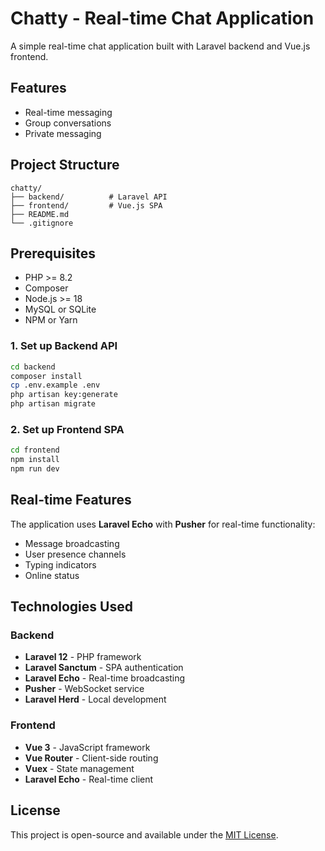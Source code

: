 # Chatty - Real-time Chat Application

A simple real-time chat application built with Laravel backend and Vue.js frontend.

## Features
- Real-time messaging
- Group conversations
- Private messaging

## Project Structure

```
chatty/
├── backend/          # Laravel API 
├── frontend/         # Vue.js SPA
├── README.md
└── .gitignore
```

## Prerequisites

- PHP >= 8.2
- Composer
- Node.js >= 18
- MySQL or SQLite
- NPM or Yarn

### 1. Set up Backend API
```bash
cd backend
composer install
cp .env.example .env
php artisan key:generate
php artisan migrate
```

### 2. Set up Frontend SPA
```bash
cd frontend
npm install
npm run dev
```

## Real-time Features

The application uses **Laravel Echo** with **Pusher** for real-time functionality:
- Message broadcasting
- User presence channels
- Typing indicators
- Online status

## Technologies Used

### Backend
- **Laravel 12** - PHP framework
- **Laravel Sanctum** - SPA authentication
- **Laravel Echo** - Real-time broadcasting
- **Pusher** - WebSocket service
- **Laravel Herd** - Local development

### Frontend
- **Vue 3** - JavaScript framework
- **Vue Router** - Client-side routing
- **Vuex** - State management
- **Laravel Echo** - Real-time client


## License

This project is open-source and available under the [MIT License](LICENSE).
